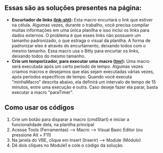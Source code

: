 ## Essas são as soluções presentes na página:

- **Encurtador de links ([lnk-sht](https://github.com/cfprocha/codigos/blob/main/VBA/Excel/lnk-sht.bas)):**
  Esta macro encurtará o link que estiver na célula. Algumas vezes, durante o trabalho, você precisa compilar muitas informações em uma única planilha e isso inclui os links para dados externos. O problema é que esses links não possuem um tamanho padronizado, o que estraga o visual da planilha. A forma de padronizar eles é através do encurtamento, deixando todos com o mesmo tamanho. Essa macro usa o Bitly para encurtar os links, deixando todos do mesmo tamanho. 
- **Crie um temporizador, para executar uma macro ([tmr](https://github.com/cfprocha/codigos/blob/main/VBA/Excel/tmr.bas)):**
  Uma macro será executada após um certo período de tempo. Algumas vezes criamos macros e desejamos que elas sejam executadas várias vezes, após períodos específicos de tempo. Quando você executa "minhaMacro" descrita abaixo, ela definirá um intervalo de tempo de 15 minutos, entre uma execução e outra. Caso deseje fazer ela parar, basta executar a macro "paraTimer". 

## Como usar os códigos

1. Crie um botão para disparar a macro (cmdStart) e iniciar a funcionalidade dela, na planilha principal
2. Acesse Tools (Ferramentas) --> Macro --> Visual Basic Editor (ou pressione Alt + F11)
3. Na janela do VBE, clique em Insert (Inserir) --> Module (Módulo)
4. Dê dois cliques no Module1 e cole o código da solução.
